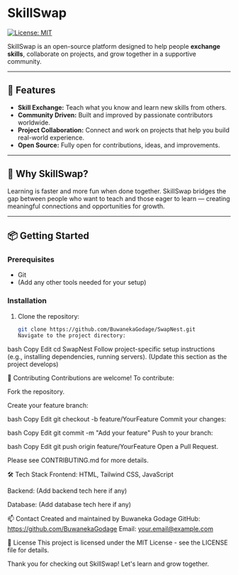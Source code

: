 # SkillSwap

[![License: MIT](https://img.shields.io/badge/License-MIT-yellow.svg)](https://opensource.org/licenses/MIT)

SkillSwap is an open-source platform designed to help people **exchange skills**, collaborate on projects, and grow together in a supportive community.

---

## 🚀 Features

- **Skill Exchange:** Teach what you know and learn new skills from others.
- **Community Driven:** Built and improved by passionate contributors worldwide.
- **Project Collaboration:** Connect and work on projects that help you build real-world experience.
- **Open Source:** Fully open for contributions, ideas, and improvements.

---

## 🎯 Why SkillSwap?

Learning is faster and more fun when done together. SkillSwap bridges the gap between people who want to teach and those eager to learn — creating meaningful connections and opportunities for growth.

---

## 📦 Getting Started

### Prerequisites

- Git
- (Add any other tools needed for your setup)

### Installation

1. Clone the repository:

   ```bash
   git clone https://github.com/BuwanekaGodage/SwapNest.git
   Navigate to the project directory:
   ```

bash
Copy
Edit
cd SwapNest
Follow project-specific setup instructions (e.g., installing dependencies, running servers).
(Update this section as the project develops)

🤝 Contributing
Contributions are welcome! To contribute:

Fork the repository.

Create your feature branch:

bash
Copy
Edit
git checkout -b feature/YourFeature
Commit your changes:

bash
Copy
Edit
git commit -m "Add your feature"
Push to your branch:

bash
Copy
Edit
git push origin feature/YourFeature
Open a Pull Request.

Please see CONTRIBUTING.md for more details.

🛠 Tech Stack
Frontend: HTML, Tailwind CSS, JavaScript

Backend: (Add backend tech here if any)

Database: (Add database tech here if any)

📫 Contact
Created and maintained by Buwaneka Godage
GitHub: https://github.com/BuwanekaGodage
Email: your.email@example.com

📄 License
This project is licensed under the MIT License - see the LICENSE file for details.

Thank you for checking out SkillSwap! Let's learn and grow together.
